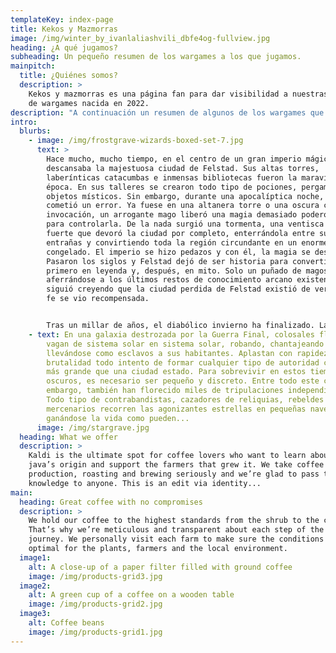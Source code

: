 ```yaml
---
templateKey: index-page
title: Kekos y Mazmorras
image: /img/winter_by_ivanlaliashvili_dbfe4og-fullview.jpg
heading: ¿A qué jugamos?
subheading: Un pequeño resumen de los wargames a los que jugamos.
mainpitch:
  title: ¿Quiénes somos?
  description: >
    Kekos y mazmorras es una página fan para dar visibilidad a nuestras campañas
    de wargames nacida en 2022.
description: "A continuación un resumen de algunos de los wargames que vamos a jugar:"
intro:
  blurbs:
    - image: /img/frostgrave-wizards-boxed-set-7.jpg
      text: >
        Hace mucho, mucho tiempo, en el centro de un gran imperio mágico
        descansaba la majestuosa ciudad de Felstad. Sus altas torres,
        laberínticas catacumbas e inmensas bibliotecas fueron la maravilla de su
        época. En sus talleres se crearon todo tipo de pociones, pergaminos y
        objetos místicos. Sin embargo, durante una apocalíptica noche, alguien
        cometió un error. Ya fuese en una altanera torre o una oscura cámara de
        invocación, un arrogante mago liberó una magia demasiado poderosa como
        para controlarla. De la nada surgió una tormenta, una ventisca tan
        fuerte que devoró la ciudad por completo, enterrándola entre sus
        entrañas y convirtiendo toda la región circundante en un enorme yermo
        congelado. El imperio se hizo pedazos y con él, la magia se desvaneció.
        Pasaron los siglos y Felstad dejó de ser historia para convertirse
        primero en leyenda y, después, en mito. Solo un puñado de magos,
        aferrándose a los últimos restos de conocimiento arcano existente,
        siguió creyendo que la ciudad perdida de Felstad existió de verdad. Y su
        fe se vio recompensada.


        Tras un millar de años, el diabólico invierno ha finalizado. Las nieves se funden y, con ellas, Felstad ha sido redescubierta. Sus edificios yacen en ruinas, ocupados por no muertos y constructos de origen mágico, el legado de los experimentos arcanos del desaparecido imperio. Es un lugar maligno y peligroso. Las pocas y sufridas almas que habitan las aldeas más cercanas conocen la ciudad por otro nombre –Frostgrave (Tumba Helada)– y cualquier persona con dos dedos de frente mantiene la distancia. Sin embargo, para los demás, ansiosos de poder y riquezas, ha surgido una oportunidad sin igual, un letal laberinto lleno de conocimientos secretos de una era ya olvidada.
    - text: En una galaxia destrozada por la Guerra Final, colosales flotas piratas
        vagan de sistema solar en sistema solar, robando, chantajeando y
        llevándose como esclavos a sus habitantes. Aplastan con rapidez y gran
        brutalidad todo intento de formar cualquier tipo de autoridad central
        más grande que una ciudad estado. Para sobrevivir en estos tiempos
        oscuros, es necesario ser pequeño y discreto. Entre todo este caos, sin
        embargo, también han florecido miles de tripulaciones independientes.
        Todo tipo de contrabandistas, cazadores de reliquias, rebeldes y
        mercenarios recorren las agonizantes estrellas en pequeñas naves,
        ganándose la vida como pueden...
      image: /img/stargrave.jpg
  heading: What we offer
  description: >
    Kaldi is the ultimate spot for coffee lovers who want to learn about their
    java’s origin and support the farmers that grew it. We take coffee
    production, roasting and brewing seriously and we’re glad to pass that
    knowledge to anyone. This is an edit via identity...
main:
  heading: Great coffee with no compromises
  description: >
    We hold our coffee to the highest standards from the shrub to the cup.
    That’s why we’re meticulous and transparent about each step of the coffee’s
    journey. We personally visit each farm to make sure the conditions are
    optimal for the plants, farmers and the local environment.
  image1:
    alt: A close-up of a paper filter filled with ground coffee
    image: /img/products-grid3.jpg
  image2:
    alt: A green cup of a coffee on a wooden table
    image: /img/products-grid2.jpg
  image3:
    alt: Coffee beans
    image: /img/products-grid1.jpg
---
```

